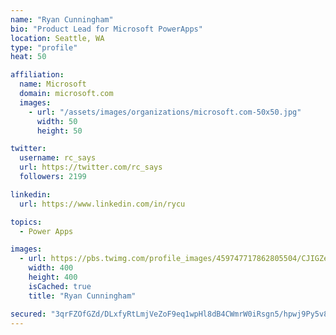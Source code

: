 ```yaml
---
name: "Ryan Cunningham"
bio: "Product Lead for Microsoft PowerApps"
location: Seattle, WA
type: "profile"
heat: 50

affiliation:
  name: Microsoft
  domain: microsoft.com
  images:
    - url: "/assets/images/organizations/microsoft.com-50x50.jpg"
      width: 50
      height: 50

twitter:
  username: rc_says
  url: https://twitter.com/rc_says
  followers: 2199

linkedin:
  url: https://www.linkedin.com/in/rycu

topics:
  - Power Apps

images:
  - url: https://pbs.twimg.com/profile_images/459747717862805504/CJIGZejd_400x400.png
    width: 400
    height: 400
    isCached: true
    title: "Ryan Cunningham"

secured: "3qrFZOfGZd/DLxfyRtLmjVeZoF9eq1wpHl8dB4CWmrW0iRsgn5/hpwj9Py5v8Rx/38Gc4xrcPBd6WfKr972A2Y1uqn7Sx7CKhg6htswFxjMbDqooldj90hwGu9b5jqqhKRyC/HM69b39BmdLysGnDosYQpewQmVwz9S5+AKFu1HDKJFqc7ILj/5lROVvYyYeatcN3kzIzkIQnGY69bQp6JGMEW73DpHxrf+8ns7gLGDL8ExHFm9plxgUeoKuoiuV2OK9KsAb4mwRtkvo8HoH/1Ey7UI2/NkGu79fzv0uB/ifukdFvfKKAPAFQ2ErAlDSiVITCE+vAVZAPkJIXj6qtsykCj9EqNyHanX9qFbPLq0IoU4TtGe8U+iS/1Al8iQP5i3csKn8BdsRUpR2wH2PTmyWqV598DaJ2QHCvy9K2zs=;1fbWlfJUP3m4ss8HiS/ygQ=="
---
```



